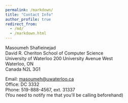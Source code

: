 ```yaml
---
permalink: /markdown/
title: "Contact Info"
author_profile: true
redirect_from: 
  - /md/
  - /markdown.html
---
```


Masoumeh Shafieinejad  
David R. Cheriton School of Computer Science  
University of Waterloo 200 University Avenue West  
Waterloo, ON  
Canada N2L 3G1 

Email: masoumeh@uwaterloo.ca  
Office: DC 3332  
Phone: 519-888-4567, ext. 31337  
(You need to notify me that you'll be calling beforehand)

